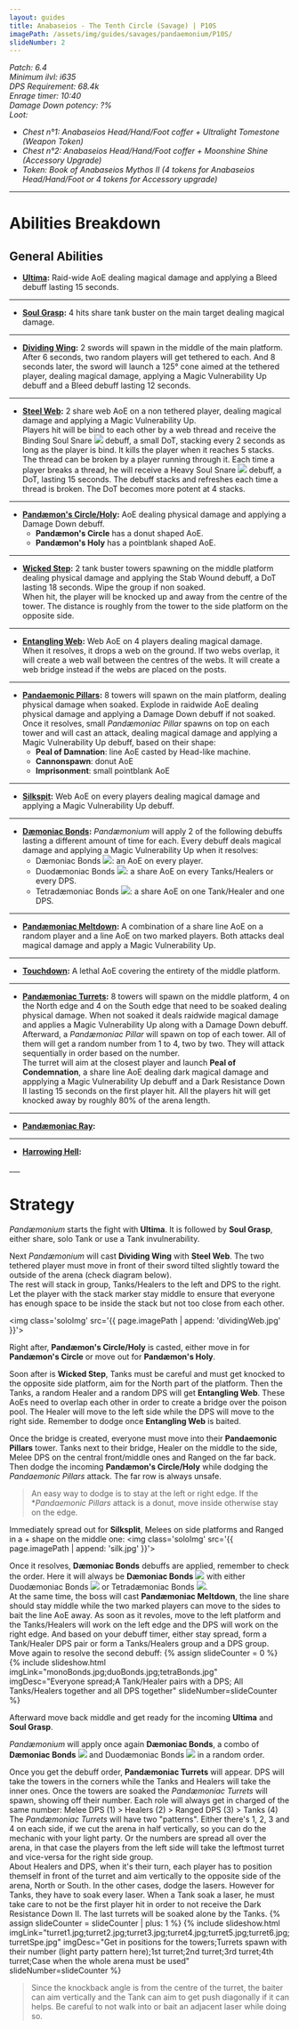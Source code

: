 ```yaml
---
layout: guides
title: Anabaseios - The Tenth Circle (Savage) | P10S
imagePath: /assets/img/guides/savages/pandaemonium/P10S/
slideNumber: 2
---
```


*Patch: 6.4  
Minimum ilvl: i635  
DPS Requirement: 68.4k  
Enrage timer: 10:40  
<span class='debuff'>Damage Down</span> potency: ?%  
Loot:*

+ *Chest n°1: Anabaseios Head/Hand/Foot coffer + Ultralight Tomestone (Weapon Token)*
+ *Chest n°2: Anabaseios Head/Hand/Foot coffer + Moonshine Shine  (Accessory Upgrade)*
+ *Token: Book of Anabaseios Mythos II (4 tokens for Anabaseios Head/Hand/Foot or 4 tokens for Accessory upgrade)*

___

<h1><a id='AbilitiesBreakdown'>Abilities Breakdown</a></h1>

<div class='guideSection' markdown='1'>
<h2><a id='ABGeneralAbilities'>General Abilities</a></h2>

+ **<u>Ultima</u>:**
Raid-wide AoE dealing <span class='magic'>magical damage</span> and applying a <span class='debuff'>Bleed</span> debuff lasting 15 seconds.

___

+ **<u>Soul Grasp</u>:**
4 hits share tank buster on the main target dealing <span class='magic'>magical damage</span>.

___

+ **<u>Dividing Wing</u>:**
2 swords will spawn in the middle of the main platform. After 6 seconds, two random players will get tethered to each. And 8 seconds later, the sword will launch a 125° cone aimed at the tethered player, dealing <span class='magic'>magical damage</span>, applying a <span class='debuff'>Magic Vulnerability Up</span> debuff and a <span class='debuff'>Bleed</span> debuff lasting 12 seconds.

___

+ **<u>Steel Web</u>:**
2 share web AoE on a non tethered player, dealing <span class='magic'>magical damage</span> and applying a <span class='debuff'>Magic Vulnerability Up</span>.  
Players hit will be bind to each other by a web thread and receive the <span class='debuff'>Binding Soul Snare</span> <img class='iconImg' src='{{ site.data.iconList.P10S.BindingSoulSnare }}'> debuff, a small DoT, stacking every 2 seconds as long as the player is bind. It kills the player when it reaches 5 stacks.  
The thread can be broken by a player running through it. Each time a player breaks a thread, he will receive a <span class='debuff'>Heavy Soul Snare</span> <img class='iconImg' src='{{ site.data.iconList.P10S.HeavySoulSnare }}'> debuff, a DoT, lasting 15 seconds. The debuff stacks and refreshes each time a thread is broken. The DoT becomes more potent at 4 stacks.

___

+ **<u>Pandæmon's Circle/Holy</u>:**
AoE dealing <span class='phys'>physical damage</span> and applying a <span class='debuff'>Damage Down</span> debuff.  
  + **Pandæmon's Circle** has a donut shaped AoE.
  + **Pandæmon's Holy** has a pointblank shaped AoE.

___

+ **<u>Wicked Step</u>:**
2 tank buster towers spawning on the middle platform dealing <span class='phys'>physical damage</span> and applying the <span class='debuff'>Stab Wound</span> debuff, a DoT lasting 18 seconds. Wipe the group if non soaked.  
When hit, the player will be knocked up and away from the centre of the tower. The distance is roughly from the tower to the side platform on the opposite side.

___

+ **<u>Entangling Web</u>:**
Web AoE on 4 players dealing <span class='magic'>magical damage</span>.  
When it resolves, it drops a web on the ground. If two webs overlap, it will create a web wall between the centres of the webs. It will create a web bridge instead if the webs are placed on the posts.

___

+ **<u>Pandaemonic Pillars</u>:**
8 towers will spawn on the main platform, dealing <span class='phys'>physical damage</span> when soaked. Explode in raidwide AoE dealing <span class='phys'>physical damage</span> and applying a <span class='debuff'>Damage Down</span> debuff if not soaked.  
Once it resolves, small *Pandæmoniac Pillar* spawns on top on each tower and will cast an attack, dealing <span class='magic'>magical damage</span> and applying a <span class='debuff'>Magic Vulnerability Up</span> debuff, based on their shape:
  + **Peal of Damnation**: line AoE casted by Head-like machine.
  + **Cannonspawn**: donut AoE
  + **Imprisonment**: small pointblank AoE

___

+ **<u>Silkspit</u>:**
Web AoE on every players dealing <span class='magic'>magical damage</span> and applying a <span class='debuff'>Magic Vulnerability Up</span> debuff.

___

+ **<u>Dæmoniac Bonds</u>:**
*Pandæmonium* will apply 2 of the following debuffs lasting a different amount of time for each. Every debuff deals <span class='magic'>magical damage</span> and applying a <span class='debuff'>Magic Vulnerability Up</span> when it resolves:
  + <span class='debuff'>Dæmoniac Bonds</span> <img class='iconImg' src='{{ site.data.iconList.P10S.DaemoniacBonds }}'>: an AoE on every player.
  + <span class='debuff'>Duodæmoniac Bonds</span> <img class='iconImg' src='{{ site.data.iconList.P10S.DuodaemoniacBonds }}'>: a share AoE on every Tanks/Healers or every DPS.
  + <span class='debuff'>Tetradæmoniac Bonds</span> <img class='iconImg' src='{{ site.data.iconList.P10S.TetradaemoniacBonds }}'>: a share AoE on one Tank/Healer and one DPS.

___

+ **<u>Pandæmoniac Meltdown</u>:**
A combination of a share line AoE on a random player and a line AoE on two marked players. Both attacks deal <span class='magic'>magical damage</span> and apply a <span class='debuff'>Magic Vulnerability Up</span>.

___

+ **<u>Touchdown</u>:**
A lethal AoE covering the entirety of the middle platform.

___

+ **<u>Pandæmoniac Turrets</u>:**
8 towers will spawn on the middle platform, 4 on the North edge and 4 on the South edge that need to be soaked dealing <span class='phys'>physical damage</span>. When not soaked it deals raidwide <span class='magic'>magical damage</span> and applies a <span class='debuff'>Magic Vulnerability Up</span> along with a <span class='debuff'>Damage Down</span> debuff.  
Afterward, a *Pandæmoniac Pillar* will spawn on top of each tower. All of them will get a random number from 1 to 4, two by two. They will attack sequentially in order based on the number.  
The turret will aim at the closest player and launch **Peal of Condemnation**, a share line AoE dealing dark <span class='magic'>magical damage</span> and appplying a <span class='debuff'>Magic Vulnerability Up</span> debuff and a <span class='debuff'>Dark Resistance Down II</span> lasting 15 seconds on the first player hit. All the players hit will get knocked away by roughly 80% of the arena length.

___

+ **<u>Pandæmoniac Ray</u>:**

___

+ **<u>Harrowing Hell</u>:**

</div>
___
<h1><a id='Strategy'>Strategy</a></h1>

<div class='guideSection' markdown='1'>
<a id='SPhase2'></a>

*Pandæmonium* starts the fight with **Ultima**. It is followed by **Soul Grasp**, either share, solo Tank or use a Tank invulnerability.

Next *Pandæmonium* will cast **Dividing Wing** with **Steel Web**. The two tethered player must move in front of their sword tilted slightly toward the outside of the arena (check diagram below).  
The rest will stack in group, Tanks/Healers to the left and DPS to the right. Let the player with the stack marker stay middle to ensure that everyone has enough space to be inside the stack but not too close from each other.

<img class='soloImg' src='{{ page.imagePath | append: 'dividingWeb.jpg' }}'>

Right after, **Pandæmon's Circle/Holy** is casted, either move in for **Pandæmon's Circle** or move out for **Pandæmon's Holy**.

Soon after is **Wicked Step**, Tanks must be careful and must get knocked to the opposite side platform, aim for the North part of the platform. Then the Tanks, a random Healer and a random DPS will get **Entangling Web**. These AoEs need to overlap each other in order to create a bridge over the poison pool. The Healer will move to the left side while the DPS will move to the right side. Remember to dodge once **Entangling Web** is baited.

Once the bridge is created, everyone must move into their **Pandaemonic Pillars** tower. Tanks next to their bridge, Healer on the middle to the side, Melee DPS on the central front/middle ones and Ranged on the far back. Then dodge the incoming **Pandæmon's Circle/Holy** while dodging the *Pandaemonic Pillars* attack. The far row is always unsafe.

> An easy way to dodge is to stay at the left or right edge. If the **Pandaemonic Pillars* attack is a donut, move inside otherwise stay on the edge.

Immediately spread out for **Silksplit**, Melees on side platforms and Ranged in a + shape on the middle one:
<img class='soloImg' src='{{ page.imagePath | append: 'silk.jpg' }}'>

Once it resolves, **Dæmoniac Bonds** debuffs are applied, remember to check the order. Here it will always be **Dæmoniac Bonds** <img class='iconImg' src='{{ site.data.iconList.P10S.DaemoniacBonds }}'> with either <span class='debuff'>Duodæmoniac Bonds</span> <img class='iconImg' src='{{ site.data.iconList.P10S.DuodaemoniacBonds }}'> or <span class='debuff'>Tetradæmoniac Bonds</span> <img class='iconImg' src='{{ site.data.iconList.P10S.TetradaemoniacBonds }}'>.  
At the same time, the boss will cast **Pandæmoniac Meltdown**, the line share should stay middle while the two marked players can move to the sides to bait the line AoE away.
As soon as it revoles, move to the left platform and the Tanks/Healers will work on the left edge and the DPS will work on the right edge. And based on your debuff timer, either stay spread, form a Tank/Healer DPS pair or form a Tanks/Healers group and a DPS group. Move again to resolve the second debuff:
{% assign slideCounter = 0 %}
{% include slideshow.html imgLink="monoBonds.jpg;duoBonds.jpg;tetraBonds.jpg" imgDesc="Everyone spread;A Tank/Healer pairs with a DPS; All Tanks/Healers together and all DPS together" slideNumber=slideCounter %}

Afterward move back middle and get ready for the incoming **Ultima** and **Soul Grasp**.

*Pandæmonium* will apply once again **Dæmoniac Bonds**, a combo of **Dæmoniac Bonds** <img class='iconImg' src='{{ site.data.iconList.P10S.DaemoniacBonds }}'> and <span class='debuff'>Duodæmoniac Bonds</span> <img class='iconImg' src='{{ site.data.iconList.P10S.DuodaemoniacBonds }}'> in a random order.

Once you get the debuff order, **Pandæmoniac Turrets** will appear. DPS will take the towers in the corners while the Tanks and Healers will take the inner ones. Once the towers are soaked the *Pandæmoniac Turrets* will spawn, showing off their number. Each role will always get in charged of the same number:
  Melee DPS (1) > Healers (2) > Ranged DPS (3) > Tanks (4)  
The *Pandæmoniac Turrets* will have two "patterns". Either there's 1, 2, 3 and 4 on each side, if we cut the arena in half vertically, so you can do the mechanic with your light party. Or the numbers are spread all over the arena, in that case the players from the left side will take the leftmost turret and vice-versa for the right side group.  
About Healers and DPS, when it's their turn, each player has to position themself in front of the turret and aim vertically to the opposite side of the arena, North or South. In the other cases, dodge the lasers.
However for Tanks, they have to soak every laser. When a Tank soak a laser, he must take care to not be the first player hit in order to not receive the <span class='debuff'>Dark Resistance Down II</span>. The last turrets will be soaked alone by the Tanks.
{% assign slideCounter = slideCounter | plus: 1 %}
{% include slideshow.html imgLink="turret1.jpg;turret2.jpg;turret3.jpg;turret4.jpg;turret5.jpg;turret6.jpg;turretSpe.jpg" imgDesc="Get in positions for the towers;Turrets spawn with their number (light party pattern here);1st turret;2nd turret;3rd turret;4th turret;Case when the whole arena must be used" slideNumber=slideCounter %}

> Since the knockback angle is from the centre of the turret, the baiter can aim vertically and the Tank can aim to get push diagonally if it can helps. Be careful to not walk into or bait an adjacent laser while doing so.

</div>

<div class='guideSection' markdown='1'>
<a id='SPhase2'></a>

</div>
